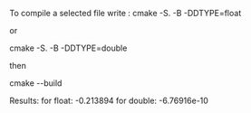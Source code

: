 To compile a selected file write :
cmake -S. -B<a directory name> -DDTYPE=float

or


cmake -S. -B<a directory name> -DDTYPE=double

then

cmake --build <a directory name>

Results:
for float: -0.213894
for double: -6.76916e-10
